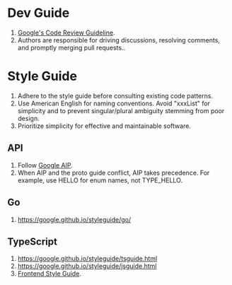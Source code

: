 # Dev Guide

1. [Google's Code Review Guideline](https://google.github.io/eng-practices/).
2. Authors are responsible for driving discussions, resolving comments, and promptly merging pull requests..

# Style Guide

1. Adhere to the style guide before consulting existing code patterns.
1. Use American English for naming conventions. Avoid "xxxList" for simplicity and to prevent singular/plural ambiguity stemming from poor design.
1. Prioritize simplicity for effective and maintainable software.

## API

1. Follow [Google AIP](https://google.aip.dev/).
1. When AIP and the proto guide conflict, AIP takes precedence. For example, use HELLO for enum names, not TYPE_HELLO.

## Go

1. https://google.github.io/styleguide/go/

## TypeScript

1. https://google.github.io/styleguide/tsguide.html
1. https://google.github.io/styleguide/jsguide.html
1. [Frontend Style Guide](fe-style-guide.md).
